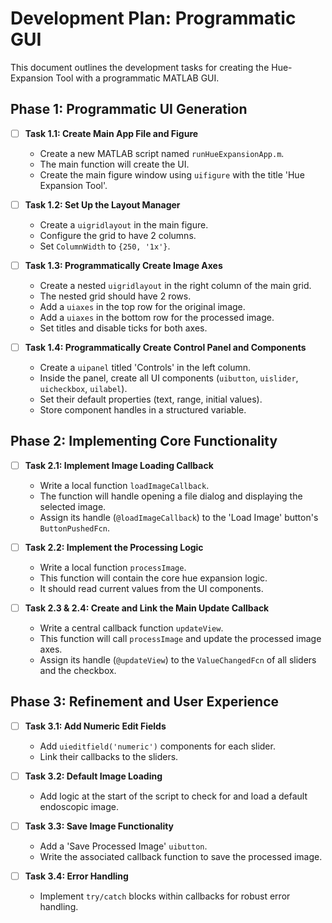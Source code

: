 # Development Plan: Programmatic GUI

This document outlines the development tasks for creating the Hue-Expansion Tool with a programmatic MATLAB GUI.

## Phase 1: Programmatic UI Generation

- [ ] **Task 1.1: Create Main App File and Figure**
  - Create a new MATLAB script named `runHueExpansionApp.m`.
  - The main function will create the UI.
  - Create the main figure window using `uifigure` with the title 'Hue Expansion Tool'.

- [ ] **Task 1.2: Set Up the Layout Manager**
  - Create a `uigridlayout` in the main figure.
  - Configure the grid to have 2 columns.
  - Set `ColumnWidth` to `{250, '1x'}`.

- [ ] **Task 1.3: Programmatically Create Image Axes**
  - Create a nested `uigridlayout` in the right column of the main grid.
  - The nested grid should have 2 rows.
  - Add a `uiaxes` in the top row for the original image.
  - Add a `uiaxes` in the bottom row for the processed image.
  - Set titles and disable ticks for both axes.

- [ ] **Task 1.4: Programmatically Create Control Panel and Components**
  - Create a `uipanel` titled 'Controls' in the left column.
  - Inside the panel, create all UI components (`uibutton`, `uislider`, `uicheckbox`, `uilabel`).
  - Set their default properties (text, range, initial values).
  - Store component handles in a structured variable.

## Phase 2: Implementing Core Functionality

- [ ] **Task 2.1: Implement Image Loading Callback**
  - Write a local function `loadImageCallback`.
  - The function will handle opening a file dialog and displaying the selected image.
  - Assign its handle (`@loadImageCallback`) to the 'Load Image' button's `ButtonPushedFcn`.

- [ ] **Task 2.2: Implement the Processing Logic**
  - Write a local function `processImage`.
  - This function will contain the core hue expansion logic.
  - It should read current values from the UI components.

- [ ] **Task 2.3 & 2.4: Create and Link the Main Update Callback**
  - Write a central callback function `updateView`.
  - This function will call `processImage` and update the processed image axes.
  - Assign its handle (`@updateView`) to the `ValueChangedFcn` of all sliders and the checkbox.

## Phase 3: Refinement and User Experience

- [ ] **Task 3.1: Add Numeric Edit Fields**
  - Add `uieditfield('numeric')` components for each slider.
  - Link their callbacks to the sliders.

- [ ] **Task 3.2: Default Image Loading**
  - Add logic at the start of the script to check for and load a default endoscopic image.

- [ ] **Task 3.3: Save Image Functionality**
  - Add a 'Save Processed Image' `uibutton`.
  - Write the associated callback function to save the processed image.

- [ ] **Task 3.4: Error Handling**
  - Implement `try/catch` blocks within callbacks for robust error handling.
